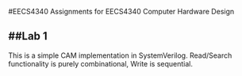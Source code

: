 #EECS4340
Assignments for EECS4340 Computer Hardware Design

##Lab 1
---
This is a simple CAM implementation in SystemVerilog. Read/Search functionality is purely combinational, Write is sequential.

